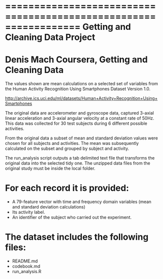=================================================================
Getting and Cleaning Data Project
=================================================================

Denis Mach
Coursera, Getting and Cleaning Data
=================================================================

The values shown are mean calculations on a selected set of variables from the Human Activity Recognition Using Smartphones Dataset Version 1.0.

http://archive.ics.uci.edu/ml/datasets/Human+Activity+Recognition+Using+Smartphones

The original data are accelerometer and gyroscope data, captured 3-axial linear acceleration and 3-axial angular velocity at a constant rate of 50Hz. This data was collected for 30 test subjects during 6 different possible activities.

From the original data a subset of mean and standard deviation values were chosen for all subjects and activities. The mean was subsequently calculated on the subset and grouped by subject and activity.

The run_analysis script outputs a tab delimited text file that transforms the original data into the selected tidy one. The unzipped data files from the original study must be inside the local folder.

For each record it is provided:
======================================

- A 79-feature vector with time and frequency domain variables (mean and standard deviation calculations) 
- Its activity label. 
- An identifier of the subject who carried out the experiment.


The dataset includes the following files:
=========================================
- README.md
- codebook.md
- run_analysis.R